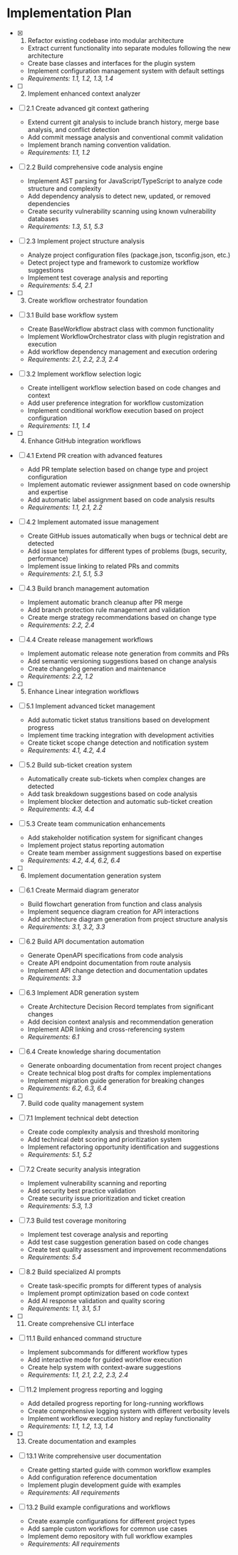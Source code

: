 # Implementation Plan

- [x] 1. Refactor existing codebase into modular architecture





  - Extract current functionality into separate modules following the new architecture
  - Create base classes and interfaces for the plugin system
  - Implement configuration management system with default settings
  - _Requirements: 1.1, 1.2, 1.3, 1.4_

- [ ] 2. Implement enhanced context analyzer
- [ ] 2.1 Create advanced git context gathering
  - Extend current git analysis to include branch history, merge base analysis, and conflict detection
  - Add commit message analysis and conventional commit validation
  - Implement branch naming convention validation.
  - _Requirements: 1.1, 1.2_

- [ ] 2.2 Build comprehensive code analysis engine
  - Implement AST parsing for JavaScript/TypeScript to analyze code structure and complexity
  - Add dependency analysis to detect new, updated, or removed dependencies
  - Create security vulnerability scanning using known vulnerability databases
  - _Requirements: 1.3, 5.1, 5.3_

- [ ] 2.3 Implement project structure analysis
  - Analyze project configuration files (package.json, tsconfig.json, etc.)
  - Detect project type and framework to customize workflow suggestions
  - Implement test coverage analysis and reporting
  - _Requirements: 5.4, 2.1_

- [ ] 3. Create workflow orchestrator foundation
- [ ] 3.1 Build base workflow system
  - Create BaseWorkflow abstract class with common functionality
  - Implement WorkflowOrchestrator class with plugin registration and execution
  - Add workflow dependency management and execution ordering
  - _Requirements: 2.1, 2.2, 2.3, 2.4_

- [ ] 3.2 Implement workflow selection logic
  - Create intelligent workflow selection based on code changes and context
  - Add user preference integration for workflow customization
  - Implement conditional workflow execution based on project configuration
  - _Requirements: 1.1, 1.4_

- [ ] 4. Enhance GitHub integration workflows
- [ ] 4.1 Extend PR creation with advanced features
  - Add PR template selection based on change type and project configuration
  - Implement automatic reviewer assignment based on code ownership and expertise
  - Add automatic label assignment based on code analysis results
  - _Requirements: 1.1, 2.1, 2.2_

- [ ] 4.2 Implement automated issue management
  - Create GitHub issues automatically when bugs or technical debt are detected
  - Add issue templates for different types of problems (bugs, security, performance)
  - Implement issue linking to related PRs and commits
  - _Requirements: 2.1, 5.1, 5.3_

- [ ] 4.3 Build branch management automation
  - Implement automatic branch cleanup after PR merge
  - Add branch protection rule management and validation
  - Create merge strategy recommendations based on change type
  - _Requirements: 2.2, 2.4_

- [ ] 4.4 Create release management workflows
  - Implement automatic release note generation from commits and PRs
  - Add semantic versioning suggestions based on change analysis
  - Create changelog generation and maintenance
  - _Requirements: 2.2, 1.2_

- [ ] 5. Enhance Linear integration workflows
- [ ] 5.1 Implement advanced ticket management
  - Add automatic ticket status transitions based on development progress
  - Implement time tracking integration with development activities
  - Create ticket scope change detection and notification system
  - _Requirements: 4.1, 4.2, 4.4_

- [ ] 5.2 Build sub-ticket creation system
  - Automatically create sub-tickets when complex changes are detected
  - Add task breakdown suggestions based on code analysis
  - Implement blocker detection and automatic sub-ticket creation
  - _Requirements: 4.3, 4.4_

- [ ] 5.3 Create team communication enhancements
  - Add stakeholder notification system for significant changes
  - Implement project status reporting automation
  - Create team member assignment suggestions based on expertise
  - _Requirements: 4.2, 4.4, 6.2, 6.4_

- [ ] 6. Implement documentation generation system
- [ ] 6.1 Create Mermaid diagram generator
  - Build flowchart generation from function and class analysis
  - Implement sequence diagram creation for API interactions
  - Add architecture diagram generation from project structure analysis
  - _Requirements: 3.1, 3.2, 3.3_

- [ ] 6.2 Build API documentation automation
  - Generate OpenAPI specifications from code analysis
  - Create API endpoint documentation from route analysis
  - Implement API change detection and documentation updates
  - _Requirements: 3.3_

- [ ] 6.3 Implement ADR generation system
  - Create Architecture Decision Record templates from significant changes
  - Add decision context analysis and recommendation generation
  - Implement ADR linking and cross-referencing system
  - _Requirements: 6.1_

- [ ] 6.4 Create knowledge sharing documentation
  - Generate onboarding documentation from recent project changes
  - Create technical blog post drafts for complex implementations
  - Implement migration guide generation for breaking changes
  - _Requirements: 6.2, 6.3, 6.4_

- [ ] 7. Build code quality management system
- [ ] 7.1 Implement technical debt detection
  - Create code complexity analysis and threshold monitoring
  - Add technical debt scoring and prioritization system
  - Implement refactoring opportunity identification and suggestions
  - _Requirements: 5.1, 5.2_

- [ ] 7.2 Create security analysis integration
  - Implement vulnerability scanning and reporting
  - Add security best practice validation
  - Create security issue prioritization and ticket creation
  - _Requirements: 5.3, 1.3_

- [ ] 7.3 Build test coverage monitoring
  - Implement test coverage analysis and reporting
  - Add test case suggestion generation based on code changes
  - Create test quality assessment and improvement recommendations
  - _Requirements: 5.4_

- [ ] 8.2 Build specialized AI prompts
  - Create task-specific prompts for different types of analysis
  - Implement prompt optimization based on code context
  - Add AI response validation and quality scoring
  - _Requirements: 1.1, 3.1, 5.1_

- [ ] 11. Create comprehensive CLI interface
- [ ] 11.1 Build enhanced command structure
  - Implement subcommands for different workflow types
  - Add interactive mode for guided workflow execution
  - Create help system with context-aware suggestions
  - _Requirements: 1.1, 2.1, 2.2, 2.3, 2.4_

- [ ] 11.2 Implement progress reporting and logging
  - Add detailed progress reporting for long-running workflows
  - Create comprehensive logging system with different verbosity levels
  - Implement workflow execution history and replay functionality
  - _Requirements: 1.1, 1.2, 1.3, 1.4_

- [ ] 13. Create documentation and examples
- [ ] 13.1 Write comprehensive user documentation
  - Create getting started guide with common workflow examples
  - Add configuration reference documentation
  - Implement plugin development guide with examples
  - _Requirements: All requirements_

- [ ] 13.2 Build example configurations and workflows
  - Create example configurations for different project types
  - Add sample custom workflows for common use cases
  - Implement demo repository with full workflow examples
  - _Requirements: All requirements_